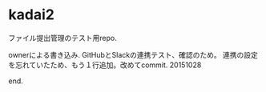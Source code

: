# kadai2
ファイル提出管理のテスト用repo.

ownerによる書き込み.
GitHubとSlackの連携テスト、確認のため。
連携の設定を忘れていたため、もう１行追加。改めてcommit.
20151028


end.

